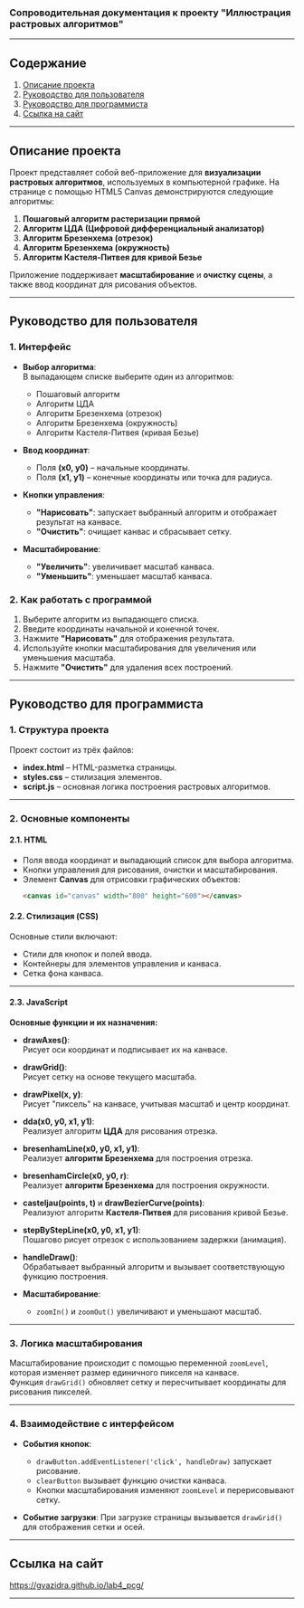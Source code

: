 ### **Сопроводительная документация к проекту "Иллюстрация растровых алгоритмов"**

---

## **Содержание**
1. [Описание проекта](#описание-проекта)  
2. [Руководство для пользователя](#руководство-для-пользователя)  
3. [Руководство для программиста](#руководство-для-программиста)  
4. [Ссылка на сайт](#ссылка-на-сайт)

---

## **Описание проекта**

Проект представляет собой веб-приложение для **визуализации растровых алгоритмов**, используемых в компьютерной графике. На странице с помощью HTML5 Canvas демонстрируются следующие алгоритмы:

1. **Пошаговый алгоритм растеризации прямой**  
2. **Алгоритм ЦДА (Цифровой дифференциальный анализатор)**  
3. **Алгоритм Брезенхема (отрезок)**  
4. **Алгоритм Брезенхема (окружность)**  
5. **Алгоритм Кастеля-Питвея для кривой Безье**  

Приложение поддерживает **масштабирование** и **очистку сцены**, а также ввод координат для рисования объектов.

---

## **Руководство для пользователя**

### **1. Интерфейс**
- **Выбор алгоритма**:  
   В выпадающем списке выберите один из алгоритмов:
   - Пошаговый алгоритм  
   - Алгоритм ЦДА  
   - Алгоритм Брезенхема (отрезок)  
   - Алгоритм Брезенхема (окружность)  
   - Алгоритм Кастеля-Питвея (кривая Безье)  

- **Ввод координат**:
   - Поля **(x0, y0)** – начальные координаты.  
   - Поля **(x1, y1)** – конечные координаты или точка для радиуса.  

- **Кнопки управления**:
   - **"Нарисовать"**: запускает выбранный алгоритм и отображает результат на канвасе.  
   - **"Очистить"**: очищает канвас и сбрасывает сетку.  

- **Масштабирование**:
   - **"Увеличить"**: увеличивает масштаб канваса.  
   - **"Уменьшить"**: уменьшает масштаб канваса.  

### **2. Как работать с программой**
1. Выберите алгоритм из выпадающего списка.  
2. Введите координаты начальной и конечной точек.  
3. Нажмите **"Нарисовать"** для отображения результата.  
4. Используйте кнопки масштабирования для увеличения или уменьшения масштаба.  
5. Нажмите **"Очистить"** для удаления всех построений.  

---

## **Руководство для программиста**

### **1. Структура проекта**
Проект состоит из трёх файлов:
- **index.html** – HTML-разметка страницы.  
- **styles.css** – стилизация элементов.  
- **script.js** – основная логика построения растровых алгоритмов.  

---

### **2. Основные компоненты**

#### **2.1. HTML**
- Поля ввода координат и выпадающий список для выбора алгоритма.
- Кнопки управления для рисования, очистки и масштабирования.  
- Элемент **Canvas** для отрисовки графических объектов:
   ```html
   <canvas id="canvas" width="800" height="600"></canvas>
   ```

#### **2.2. Стилизация (CSS)**
Основные стили включают:
- Стили для кнопок и полей ввода.
- Контейнеры для элементов управления и канваса.
- Сетка фона канваса.

---

#### **2.3. JavaScript**
**Основные функции и их назначения:**

- **drawAxes()**:  
   Рисует оси координат и подписывает их на канвасе.

- **drawGrid()**:  
   Рисует сетку на основе текущего масштаба.

- **drawPixel(x, y)**:  
   Рисует "пиксель" на канвасе, учитывая масштаб и центр координат.

- **dda(x0, y0, x1, y1)**:  
   Реализует алгоритм **ЦДА** для рисования отрезка.

- **bresenhamLine(x0, y0, x1, y1)**:  
   Реализует **алгоритм Брезенхема** для построения отрезка.

- **bresenhamCircle(x0, y0, r)**:  
   Реализует **алгоритм Брезенхема** для построения окружности.

- **casteljau(points, t)** и **drawBezierCurve(points)**:  
   Реализуют алгоритм **Кастеля-Питвея** для рисования кривой Безье.

- **stepByStepLine(x0, y0, x1, y1)**:  
   Пошагово рисует отрезок с использованием задержки (анимация).

- **handleDraw()**:  
   Обрабатывает выбранный алгоритм и вызывает соответствующую функцию построения.

- **Масштабирование**:
   - `zoomIn()` и `zoomOut()` увеличивают и уменьшают масштаб.

---

### **3. Логика масштабирования**
Масштабирование происходит с помощью переменной `zoomLevel`, которая изменяет размер единичного пикселя на канвасе.  
Функция `drawGrid()` обновляет сетку и пересчитывает координаты для рисования пикселей.

---

### **4. Взаимодействие с интерфейсом**
- **События кнопок**:
   - `drawButton.addEventListener('click', handleDraw)` запускает рисование.  
   - `clearButton` вызывает функцию очистки канваса.  
   - Кнопки масштабирования изменяют `zoomLevel` и перерисовывают сетку.

- **Событие загрузки**:
   При загрузке страницы вызывается `drawGrid()` для отображения сетки и осей.

---

## **Ссылка на сайт**
https://gvazidra.github.io/lab4_pcg/

---
